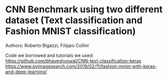 # CNN Benchmark using two different dataset (Text classification and Fashion MNIST classification)
Authors: Roberto Bigazzi, Filippo Collini

Code we borrowed and tutorials we used:
https://github.com/bhaveshoswal/CNN-text-classification-keras
https://www.pyimagesearch.com/2019/02/11/fashion-mnist-with-keras-and-deep-learning/
